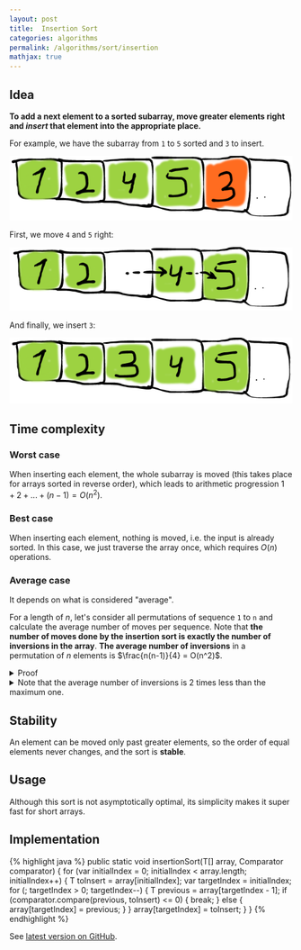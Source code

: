 ```yaml
---
layout: post
title:  Insertion Sort
categories: algorithms
permalink: /algorithms/sort/insertion
mathjax: true
---
```


## Idea

**To add a next element to a sorted subarray, move greater elements right and *insert* that element into the appropriate place.**

For example, we have the subarray from `1` to `5` sorted and `3` to insert.

![start](/assets/insertion-sort/start.png)

First, we move `4` and `5` right:

![moved](/assets/insertion-sort/moved.png)

And finally, we insert `3`:

![inserted](/assets/insertion-sort/inserted.png)

## Time complexity

### Worst case

When inserting each element, the whole subarray is moved (this takes place for arrays sorted in reverse order), which leads to arithmetic progression $1 + 2 + ... + (n-1) = O(n^2)$.

### Best case

When inserting each element, nothing is moved, i.e. the input is already sorted.
In this case, we just traverse the array once, which requires $O(n)$ operations.

### Average case

It depends on what is considered "average".

For a length of $n$, let's consider all permutations of sequence `1` to `n` and calculate the average number of moves per sequence.
Note that **the number of moves done by the insertion sort is exactly the number of inversions in the array**.
**The average number of inversions** in a permutation of $n$ elements is $\frac{n(n-1)}{4} = O(n^2)$.

<details>
<summary>Proof</summary>

<p>
Initially I tried to calculate the number of permutations of length $n$ with $k$ inversions.
These numbers are known as <i>Mahonian numbers</i> (see M. Bóna, Combinatorics of Permutations, 2004, p. 43ff).
Fortunately, we don't need to calculate them.
</p>

<p>
Instead, let's see how desired average numbers of inversions change when increasing $n$.
Then we get a recurrence relation and solve it.
</p>

<p>
Creation of a permutation of length $n$ can be considered as inserting $n$ into a permutation of $\{1,...,n-1\}$.
</p>

<img src="/assets/insertion-sort/extend-permutation.png" alt="" />

<p>
As a result, each of $(n-1)!$ source permutations become $n$ permutations of length $n$.
Inversions of a final permutation come from two sources:
</p>
<ol>
<li>Inversions of the source permutation.</li>
<li>Inversions added by inserting.</li>
</ol>

<p>
If we denote the total number of inversions in all permutations of length $n$ by $a_n$, the first source gives $na_{n-1}$ inversions.
Regarding the second source, each of $(n-1)!$ source permutations gives $0 + 1 + ... + (n-1)$ inversions.
So $a_n = na_{n-1} + (n-1)! \sum_{k=1}^{n-1} k$.
</p>

<p>Now it's easy to get a recurrence relation for the average number of inversions: $b_n = \frac{a_n}{n!} = \frac{a_{n-1}}{(n-1)!} + (n-1)/2 = b_{n-1} + \frac{n-1}{2}$.</p>

<p>
The generating function: $G(z) = \sum_{n=1}^\infty b_n z^n = \sum_{n=2}^\infty (b_{n-1} + \frac{n-1}{2}) z^n = \sum_{n=2}^\infty b_{n-1} z^n + \sum_{n=2}^\infty \frac{n-1}{2} z^n = zG(z) + \sum_{n=2}^\infty \frac{n-1}{2} z^n$,
then $G(z) = \frac{\sum_{n=2}^\infty \frac{n-1}{2} z^n}{1-z}$.
</p>

<p>
Transform $ \frac{1}{1-z} = \sum_{k=0}^\infty z^k $ and group coefficients in the product of the two sums.
Then $ G(z) = \sum_{n=2}^\infty (\sum_{k=2}^n \frac{n(n-1)}{4}) z^n $, so $ b_n = \frac{n(n-1)}{4} $.
</p>

</details>

<details>
<summary>Note that the average number of inversions is 2 times less than the maximum one.</summary>

<p>In fact, the corresponding distribution is symmetric.</p>

<p>Permutations of length 3:</p>
<img src="/assets/insertion-sort/mahonian3.png" alt="" />

<p>Of length 4:</p>
<img src="/assets/insertion-sort/mahonian4.png" alt="" />

</details>

## Stability

An element can be moved only past greater elements, so the order of equal elements never changes, and the sort is **stable**.

## Usage

Although this sort is not asymptotically optimal, its simplicity makes it super fast for short arrays.

## Implementation

{% highlight java %}
public static <T> void insertionSort(T[] array, Comparator<T> comparator) {
    for (var initialIndex = 0; initialIndex < array.length; initialIndex++) {
        T toInsert = array[initialIndex];
        var targetIndex = initialIndex;
        for (; targetIndex > 0; targetIndex--) {
            T previous = array[targetIndex - 1];
            if (comparator.compare(previous, toInsert) <= 0) {
                break;
            } else {
                array[targetIndex] = previous;
            }
        }
        array[targetIndex] = toInsert;
    }
}
{% endhighlight %}

See [latest version on GitHub](https://github.com/skozlov/algorithms/blob/master/src/main/java/com/github/skozlov/algorithms/Sort.java).